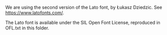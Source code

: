 We are using the second version of the Lato font, by Łukasz Dziedzic. See https://www.latofonts.com/.

The Lato font is available under the SIL Open Font License, reproduced in OFL.txt in this folder.
